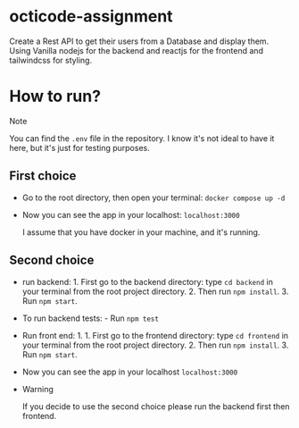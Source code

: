 # octicode-assignment

Create a Rest API to get their users from a Database and display them. Using Vanilla nodejs for the backend and reactjs for the frontend and tailwindcss for styling.

# How to run?

> [!NOTE]  
> You can find the `.env` file in the repository. I know it's not ideal to have it here, but it's just for testing purposes.

## First choice

- Go to the root directory, then open your terminal: `docker compose up -d`
- Now you can see the app in your localhost: ``` localhost:3000 ```

  I assume that you have docker in your machine, and it's running.

## Second choice

 - run backend:
        1. First go to the backend directory: type ``` cd backend ``` in your terminal from the root project directory.
        2. Then run ``` npm install ```.
        3. Run ``` npm start ```.

 - To run backend tests:
        - Run ``` npm test ```


 - Run front end:
        1. 1. First go to the frontend directory: type ``` cd frontend ``` in your terminal from the root project directory.
        2. Then run ``` npm install ```.
        3. Run ``` npm start ```.

 - Now you can see the app in your localhost ``` localhost:3000 ```
 
 - > [!WARNING]
   > If you decide to use the second choice please run the backend first then frontend.
